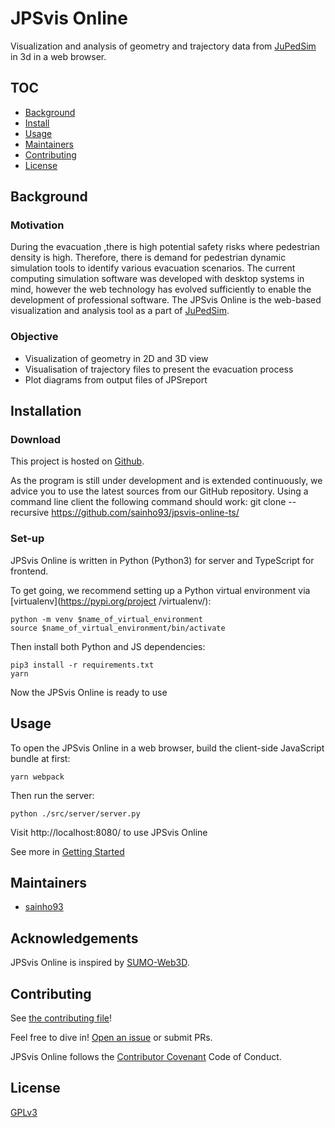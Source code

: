 # JPSvis Online

Visualization and analysis of geometry and trajectory data from [JuPedSim](https://www.jupedsim.org/index.html) in 3d
 in a web browser.

## TOC

- [Background](#background)
- [Install](#install)
- [Usage](#usage)
- [Maintainers](#maintainers)
- [Contributing](#contributing)
- [License](#license)

## Background
### Motivation
During the evacuation ,there is high potential safety risks where pedestrian density is high. Therefore, there is demand 
for pedestrian dynamic simulation tools to identify various evacuation scenarios. The current computing simulation 
software was developed with desktop systems in mind, however the web technology has evolved sufficiently to enable 
the development of professional software. The JPSvis Online is the web-based visualization and analysis tool as a part of 
[JuPedSim](https://www.jupedsim.org/index.html).

### Objective
* Visualization of geometry in 2D and 3D view
* Visualisation of trajectory files to present the evacuation process
* Plot diagrams from output files of JPSreport 

## Installation

### Download
This project is hosted on [Github](https://github.com/sainho93/jpsvis-online-ts.git).

As the program is still under development and is extended continuously, we advice you to use the latest sources from
 our GitHub repository. Using a command line client the following command should work:
    git clone --recursive https://github.com/sainho93/jpsvis-online-ts/

### Set-up
JPSvis Online is written in Python (Python3) for server and TypeScript for frontend.

To get going, we recommend setting up a Python virtual environment via [virtualenv](https://pypi.org/project
/virtualenv/):

    python -m venv $name_of_virtual_environment
    source $name_of_virtual_environment/bin/activate
    
Then install both Python and JS dependencies:

    pip3 install -r requirements.txt
    yarn

Now the JPSvis Online is ready to use

## Usage
To open the JPSvis Online in a web browser, build the client-side JavaScript bundle at first:

    yarn webpack
    
Then run the server:

    python ./src/server/server.py
    
Visit http://localhost:8080/ to use JPSvis Online

See more in [Getting Started](getting_started.md)


## Maintainers

- [sainho93](https://github.com/sainho93)

## Acknowledgements
JPSvis Online is inspired by [SUMO-Web3D](https://github.com/sainho93/sumo-web3d).

## Contributing

See [the contributing file](CONTRIBUTING.md)!

Feel free to dive in! [Open an issue](https://github.com/sainho93/jpsvis-online-ts/issues/new) or submit PRs.

JPSvis Online follows the [Contributor Covenant](http://contributor-covenant.org/version/1/3/0/) Code of Conduct.

## License
[GPLv3](LICENSE)
